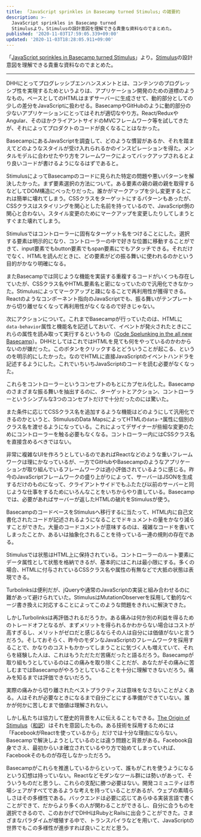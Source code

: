 ```yaml
---
title: 「JavaScript sprinkles in Basecamp turned Stimulus」の雑要約
description: >-
  JavaScript sprinkles in Basecamp turned
  Stimulusより。Stimulusの設計意図を理解できる貴重な資料なのでまとめた。
published: '2020-11-03T17:59:05.339+09:00'
updated: '2020-11-03T18:28:05.911+09:00'
---
```


「[JavaScript sprinkles in Basecamp turned Stimulus](https://changelog.com/podcast/286)」より。[Stimulus](https://stimulusjs.org/)の設計意図を理解できる貴重な資料なのでまとめた。

---

DHHにとってプログレッシブエンハンスメントとは、コンテンツのプログレッシブ性を実現するためというよりは、アプリケーション開発のための道標のようなもの。ベースとしてのHTMLはまずサーバーに生成させて、動的部分としての少しの差分をJavaScriptに扱わせる。BasecampやGitHubのように動的部分の少ないアプリケーションにとってはそれが適切なやり方。React/ReduxやAngular、そのほかクライアントサイドのMVCフレームワーク等を試してきたが、それによってプロダクトのコードが良くなることはなかった。

BasecampにあるJavaScriptを調査して、どのような慣習があるか、それを踏まえてどのようなスタイルが受け入れられるかのインスピレーションを得た。メンタルモデルに合わせたやり方をフレームワークによってバックアップされるとより良いコードが書けるようになるはずであると。

StimulusによってBasecampのコードに見られた特定の問題や悪いパターンを解決したかった。まず要素選択の方法について。ある要素の親の親の親を取得するなどしてDOM構造にべったりだった。誰かがマークアップを少し変更するとこれは簡単に壊れてしまう。CSSクラスをターゲットにするパターンもあったが、CSSクラスはスタイリングを関心とした名前を持っているので、JavaScript側の関心と合わない。スタイル変更のためにマークアップを変更したりしてしまうとすぐまた壊れてしまう。

Stimulusではコントローラーに固有なターゲット名をつけることにした。選択する要素は明示的になり、コントローラーの中で好きな位置に移動することができて、input要素でもbutton要素でもspan要素にでもアタッチできる。それだけでなく、HTMLを読んだときに、どの要素がどの振る舞いに使われるのかという目的がかなり明確になる。

またBasecampでは同じような機能を実装する重複するコードがいくつも存在していたが、CSSクラス名やHTML要素名と密になっていたので汎用化できなかった。Stimulusによってマークアップと疎になることで再利用性が獲得できる。Reactのようなコンポーネント指向のJavaScriptでも、振る舞いがテンプレートから切り離せなくなって再利用性がなくなるので好きじゃない。

次にアクションについて。これまでBasecampが行っていたのは、HTMLに`data-behavior`属性と機能名を記述しておいて、イベントが発火されたときにこれらの属性を読み取って実行するというもの（[Code Spelunking in the all new Basecamp](https://signalvnoise.com/posts/3167-code-spelunking-in-the-all-new-basecamp)）。DHHとしてはこれではHTMLを見ても何をやっているのかわからないのが嫌だった。このボタンをクリックするとどういうことが起こる、というのを明示的にしたかった。なのでHTMLに直接JavaScriptのイベントハンドラを記述するようにした。これでいちいちJavaScriptのコードを読む必要がなくなった。

これらをコントローラーというコンセプトのもとにカプセル化した。Basecampのさまざまな振る舞いを抽出するのに、ターゲットとアクション、コントローラーというシンプルな3つのコンセプトだけで十分だったのには驚いた。

また条件に応じてCSSクラス名を追加するような機能はどのようにして汎用化できるのかというと、StimulusのData MapsによってHTMLの`data-*`属性に個別のクラス名を渡せるようになっている。これによってデザイナーが些細な変更のためにコントローラーを触る必要もなくなる。コントローラー内にはCSSクラス名を直接含めるべきではない。

非常に複雑なUIを作ろうとしているのであればReactなどのような重いフレームワークは理にかなっているが、一方でGitHubやBasecampのようなアプリケーションが取り組んでいるフレームワークは過小評価されているように感じる。昨今のJavaScriptフレームワークの盛り上がりによって、サーバーはJSONを生成するだけのものになって、クライアントサイドでもふたたび以前のサーバーと同じような仕事をするためにいろんなことをいちからやり直している。Basecampでは、必要があればサーバーが返したHTMLの破片をStimulusが使う。

BasecampのコードベースをStimulusへ移行するに当たって、HTML内に自己文書化されたコードが記述されるようになることでドキュメントの量をかなり減らすことができた。大量のコードコメントが意味するのは、複雑なコードを書いてしまったことか、あるいは抽象化されることを待っている一連の規則の存在である。

Stimulusでは状態はHTML上に保持されている。コントローラーのルート要素にデータ属性として状態を格納できるが、基本的にはこれは最小限にする。多くの場合、HTMLに付与されているCSSクラス名や属性の有無などで大抵の状態は表現できる。

Turbolinksは便利だが、jQueryや通常のJavaScriptの実装と組み合わせるのに難があって避けられていた。StimulusはMutationObserverを採用して動的なページ書き換えに対応することによってこのような問題をきれいに解決できた。

しかしTurbolinksは再評価されるだろうか。ある痛みは何か別の利益を得るためのトレードオフとなるが、まずメリットを得られるかわからない場合はコストが高すぎるし、メリットがゼロだと感じるならその人は自分には価値がないと言うだろう。そしておそらく、昨今のモダンなJavaScriptのフレームワークを採用することで、かなりのコストもかかってしまうことに気づく人も増えていて、それらを経験した人は、これはもうただただ苦痛だったと語るだろう。Basecampが取り組もうとしているのはこの痛みを取り除くことだが、あなたがその痛みに苦しむまではBasecampがやろうとしていることを十分に理解できないだろう。痛みを知るまでは評価できないだろう。

実際の痛みから切り離されたベストプラクティスは意味をなさないことがよくある。人はそれが必要なときになるまで自分ごとにする準備ができていない。誰かが何かに苦しむまで価値は理解されない。

しかし私たちは協力して歴史的背景を人に伝えることもできる。[The Origin of Stimulus](https://stimulusjs.org/handbook/origin)（[和訳](https://yuheiy.hatenablog.com/entry/2019/05/02/204549)）はそれを意図したもの。ある技術を採用するためには「FacebookがReactを使っているから」だけでは十分な理由にならない。Basecampで解決しようとしているのとは違う問題と背景がある。Facebook自身でさえ、最初からいま確立されているやり方で始めてしまっていれば、Facebookそのものが存在しなかっただろう。

Basecampがこれらを推進しているからといって、誰もがこれを使うようになるという幻想は持っていない。Reactなどモダンなツール群には勢いがあって、そういうものだと思うし、これらの支配に勝つ必要はない。開発コミュニティは市場シェアがすべてであるような考えを持っていることがあるが、ウェブの素晴らしさはその多様性である。バックエンドは必要に応じてあらゆる実装言語で書くことができて、だからより多くの人が関わることができるし、自分に合うものを選択できるので、このおかげでDHHはRubyとRailsに出会うことができた。さまざまなパラダイムが増殖する中で、トランスパイラなどを用いて、JavaScriptの世界でもこの多様性が進歩すれば良いことだと思う。
